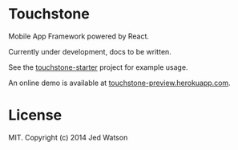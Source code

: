 Touchstone
==========

Mobile App Framework powered by React.

Currently under development, docs to be written.

See the [touchstone-starter](https://github.com/Thinkmill/touchstone-starter) project for example usage.

An online demo is available at [touchstone-preview.herokuapp.com](https://touchstone-preview.herokuapp.com).


# License

MIT. Copyright (c) 2014 Jed Watson

